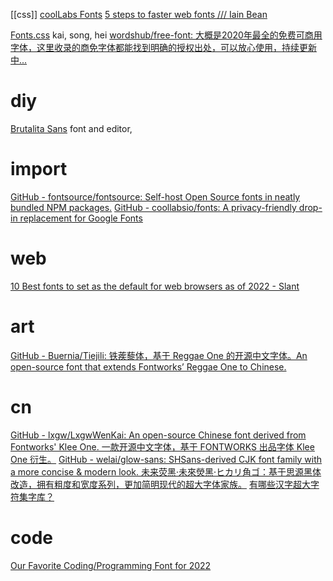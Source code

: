[[css]]
[coolLabs Fonts](https://fonts.coollabs.io/)
[5 steps to faster web fonts /// Iain Bean](https://iainbean.com/posts/2021/5-steps-to-faster-web-fonts/)

[Fonts.css](https://zenozeng.github.io/fonts.css/)
	kai, song, hei
[wordshub/free-font: 大概是2020年最全的免费可商用字体，这里收录的商免字体都能找到明确的授权出处，可以放心使用，持续更新中...](https://github.com/wordshub/free-font)
# diy
[Brutalita Sans](https://brutalita.com/) font and editor,

# import
[GitHub - fontsource/fontsource: Self-host Open Source fonts in neatly bundled NPM packages.](https://github.com/fontsource/fontsource)
[GitHub - coollabsio/fonts: A privacy-friendly drop-in replacement for Google Fonts](https://github.com/coollabsio/fonts)

# web
[10 Best fonts to set as the default for web browsers as of 2022 - Slant](https://www.slant.co/topics/12626/~fonts-to-set-as-the-default-for-web-browsers)

# art
[GitHub - Buernia/Tiejili: 铁蒺藜体，基于 Reggae One 的开源中文字体。An open-source font that extends Fontworks’ Reggae One to Chinese.](https://github.com/Buernia/Tiejili)

# cn
[GitHub - lxgw/LxgwWenKai: An open-source Chinese font derived from Fontworks' Klee One. 一款开源中文字体，基于 FONTWORKS 出品字体 Klee One 衍生。](https://github.com/lxgw/LxgwWenKai)
[GitHub - welai/glow-sans: SHSans-derived CJK font family with a more concise & modern look. 未来荧黑·未來熒黑·ヒカリ角ゴ：基于思源黑体改造，拥有粗度和宽度系列，更加简明现代的超大字体家族。](https://github.com/welai/glow-sans)
[有哪些汉字超大字符集字库？](https://www.zhihu.com/question/51185062)
# code
[Our Favorite Coding/Programming Font for 2022](https://www.codingfont.com/blog/best-coding-fonts/)
